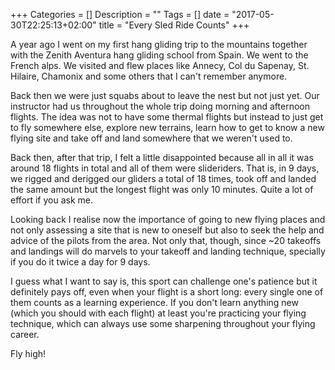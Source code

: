 +++
Categories = []
Description = ""
Tags = []
date = "2017-05-30T22:25:13+02:00"
title = "Every Sled Ride Counts"
+++

A year ago I went on my first hang gliding trip to the mountains together with the
Zenith Aventura hang gliding school from Spain.
We went to the French alps. We visited and flew places like Annecy, Col du Sapenay,
St. Hilaire, Chamonix and some others that I can't remember anymore.

Back then we were just squabs about to leave the nest but not just yet. Our instructor
had us throughout the whole trip doing morning and afternoon flights. The idea was not
to have some thermal flights but instead to just get to fly somewhere else, explore new
terrains, learn how to get to know a new flying site and take off and land somewhere
that we weren't used to.

Back then, after that trip, I felt a little disappointed because all in all it was around
18 flights in total and all of them were slideriders. That is, in 9 days, we rigged and
derigged our gliders a total of 18 times, took off and landed the same amount but the longest
flight was only 10 minutes. Quite a lot of effort if you ask me.

Looking back I realise now the importance of going to new flying places and not only assessing
a site that is new to oneself but also to seek the help and advice of the pilots from the area.
Not only that, though, since ~20 takeoffs and landings will do marvels to your takeoff and landing
technique, specially if you do it twice a day for 9 days.

I guess what I want to say is, this sport can challenge one's patience but it definitely pays off,
even when your flight is a short long: every single one of them counts as a learning experience.
If you don't learn anything new (which you should with each flight) at least you're practicing
your flying technique, which can always use some sharpening throughout your flying career.

Fly high!
